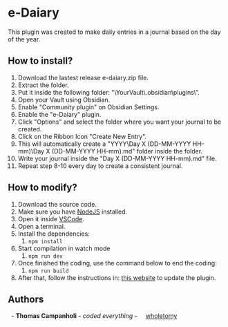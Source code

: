 # e-Daiary

This plugin was created to make daily entries in a journal based on the day of the year.

## How to install?

1. Download the lastest release e-daiary.zip file.
2. Extract the folder.
3. Put it inside the following folder: "\\YourVault\\.obsidian\\plugins\\".
4. Open your Vault using Obsidian.
5. Enable "Community plugin" on Obsidian Settings.
6. Enable the "e-Daiary" plugin.
7. Click "Options" and select the folder where you want your journal to be created.
8. Click on the Ribbon Icon "Create New Entry".
9. This will automatically create a "YYYY\\Day X (DD-MM-YYYY HH-mm)\\Day X (DD-MM-YYYY HH-mm).md" folder inside the folder.
10. Write your journal inside the "Day X (DD-MM-YYYY HH-mm).md" file.
11. Repeat step 8-10 every day to create a consistent journal.

## How to modify?
1. Download the source code.
2. Make sure you have [NodeJS](https://nodejs.org/en/download/package-manager) installed.
3. Open it inside [VSCode](https://code.visualstudio.com/download).
4. Open a terminal.
5. Install the dependencies:
	1. `npm install`
6. Start compilation in watch mode
	1. `npm run dev`
7. Once finished the coding, use the command below to end the coding:
	1. `npm run build`
8. After that, follow the instructions in: [this website](https://publish.obsidian.md/hub/04+-+Guides%2C+Workflows%2C+%26+Courses/Guides/How+to+release+a+new+version+of+your+plugin) to update the plugin.

## Authors

  - **Thomas Campanholi** - *coded everything* -
    [wholetomy](https://github.com/wholetomy/)
